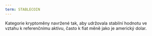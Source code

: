 ```yaml
---
term: STABLECOIN
---
```


Kategorie kryptoměny navržené tak, aby udržovala stabilní hodnotu ve vztahu k referenčnímu aktivu, často k fiat měně jako je americký dolar.